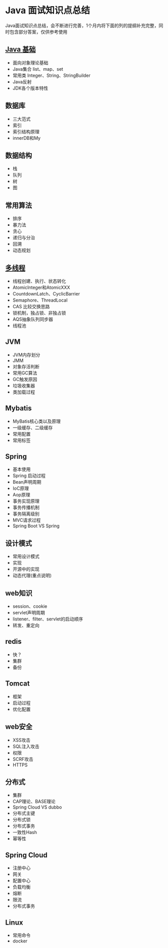 # Java 面试知识点总结
Java面试知识点总结，会不断进行完善，1个月内将下面的列的提纲补充完整，同时包含部分答案，仅供参考使用

## [Java 基础](https://github.com/bage2014/interview/blob/master/README-Java.md) ##
- 面向对象理论基础
- Java集合 list、map、set
- 常用类 Integer、String、StringBuilder
- Java反射
- JDK各个版本特性

## 数据库 ##
- 三大范式
- 索引
- 索引结构原理
- innerDB和My

## 数据结构 ##
- 栈
- 队列
- 树
- 图

## 常用算法 ##
- 排序
- 暴力法
- 贪心
- 递归与分治
- 回溯
- 动态规划

## [多线程](https://github.com/bage2014/interview/blob/master/README-MulThread.md) ##
- 线程创建、执行、状态转化
- AtomicInteger和AtomicXXX
- CountdownLatch、CyclicBarrier
- Semaphore、ThreadLocal
- CAS 比较交换思路
- 锁机制，独占锁、非独占锁
- AQS抽象队列同步器
- 线程池

## JVM ##
- JVM内存划分
- JMM
- 对象存活判断
- 常用GC算法
- GC触发原因
- 垃圾收集器
- 类加载过程

## Mybatis ##
- MyBatis核心类以及原理
- 一级缓存、二级缓存
- 常用配置
- 常用标签

## Spring ##
- 基本使用
- Spring 启动过程
- Bean声明周期
- IoC原理
- Aop原理
- 事务实现原理
- 事务传播机制
- 事务隔离级别
- MVC请求过程
- Spring Boot VS Spring

## 设计模式 ##
- 常用设计模式
- 实现
- 开源中的实现
- 动态代理(重点说明)

## web知识 ##
- session、cookie
- servlet声明周期
- listener、filter、servlet的启动顺序
- 转发、重定向

## redis ##
- 快？
- 集群
- 备份

## Tomcat ##
- 框架
- 启动过程
- 优化配置

## web安全 ##
- XSS攻击
- SQL注入攻击
- 权限
- SCRF攻击
- HTTPS

## 分布式 ##
- 集群
- CAP理论、BASE理论
- Spring Cloud VS dubbo
- 分布式主键
- 分布式锁
- 分布式事务
- 一致性Hash
- 幂等性

## Spring Cloud ##
- 注册中心
- 网关
- 配置中心
- 负载均衡
- 熔断
- 限流
- 分布式事务

## Linux ##
- 常用命令
- docker



